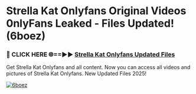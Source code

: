 # Strella Kat Onlyfans Original Videos 0nlyFans Leaked - Files Updated! (6boez)

<h3>🔴 CLICK HERE 🌐==►► <a href="https://tinyurl.com/x26r9saj" rel="nofollow">Strella Kat Onlyfans Updated Files</a></h3>

Get Strella Kat Onlyfans and all content. Now you can access all videos and pictures of Strella Kat Onlyfans. New Updated Files 2025!

[![6boez](https://i.imgur.com/LkgZPqh.gif)](https://tinyurl.com/x26r9saj)
